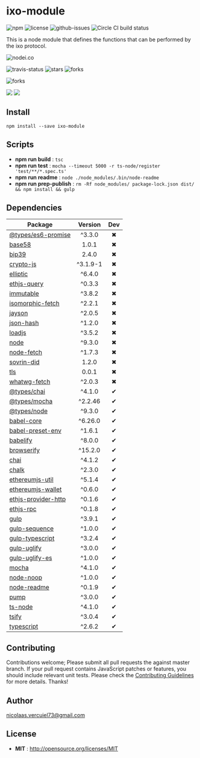 # ixo-module

![npm](https://img.shields.io/npm/v/ixo-module.svg) ![license](https://img.shields.io/npm/l/ixo-module.svg) ![github-issues](https://img.shields.io/github/issues/ixofoundation/ixo-module.svg)  ![Circle CI build status](https://circleci.com/gh/ixofoundation/ixo-module.svg?style=svg)

This is a node module that defines the functions that can be performed by the ixo protocol.

![nodei.co](https://nodei.co/npm/ixo-module.png?downloads=true&downloadRank=true&stars=true)

![travis-status](https://img.shields.io/travis/ixofoundation/ixo-module.svg)
![stars](https://img.shields.io/github/stars/ixofoundation/ixo-module.svg)
![forks](https://img.shields.io/github/forks/ixofoundation/ixo-module.svg)

![forks](https://img.shields.io/github/forks/ixofoundation/ixo-module.svg)

![](https://david-dm.org/ixofoundation/ixo-module/status.svg)
![](https://david-dm.org/ixofoundation/ixo-module/dev-status.svg)


## Install
`npm install --save ixo-module`

## Scripts
 - **npm run build** : `tsc`
 - **npm run test** : `mocha --timeout 5000 -r ts-node/register 'test/**/*.spec.ts'`
 - **npm run readme** : `node ./node_modules/.bin/node-readme`
 - **npm run prep-publish** : `rm -Rf node_modules/ package-lock.json dist/ && npm install && gulp`

## Dependencies
Package | Version | Dev
--- |:---:|:---:
[@types/es6-promise](https://www.npmjs.com/package/@types/es6-promise) | ^3.3.0 | ✖
[base58](https://www.npmjs.com/package/base58) | 1.0.1 | ✖
[bip39](https://www.npmjs.com/package/bip39) | 2.4.0 | ✖
[crypto-js](https://www.npmjs.com/package/crypto-js) | ^3.1.9-1 | ✖
[elliptic](https://www.npmjs.com/package/elliptic) | ^6.4.0 | ✖
[ethjs-query](https://www.npmjs.com/package/ethjs-query) | ^0.3.3 | ✖
[immutable](https://www.npmjs.com/package/immutable) | ^3.8.2 | ✖
[isomorphic-fetch](https://www.npmjs.com/package/isomorphic-fetch) | ^2.2.1 | ✖
[jayson](https://www.npmjs.com/package/jayson) | ^2.0.5 | ✖
[json-hash](https://www.npmjs.com/package/json-hash) | ^1.2.0 | ✖
[loadjs](https://www.npmjs.com/package/loadjs) | ^3.5.2 | ✖
[node](https://www.npmjs.com/package/node) | ^9.3.0 | ✖
[node-fetch](https://www.npmjs.com/package/node-fetch) | ^1.7.3 | ✖
[sovrin-did](https://www.npmjs.com/package/sovrin-did) | 1.2.0 | ✖
[tls](https://www.npmjs.com/package/tls) | 0.0.1 | ✖
[whatwg-fetch](https://www.npmjs.com/package/whatwg-fetch) | ^2.0.3 | ✖
[@types/chai](https://www.npmjs.com/package/@types/chai) | ^4.1.0 | ✔
[@types/mocha](https://www.npmjs.com/package/@types/mocha) | ^2.2.46 | ✔
[@types/node](https://www.npmjs.com/package/@types/node) | ^9.3.0 | ✔
[babel-core](https://www.npmjs.com/package/babel-core) | ^6.26.0 | ✔
[babel-preset-env](https://www.npmjs.com/package/babel-preset-env) | ^1.6.1 | ✔
[babelify](https://www.npmjs.com/package/babelify) | ^8.0.0 | ✔
[browserify](https://www.npmjs.com/package/browserify) | ^15.2.0 | ✔
[chai](https://www.npmjs.com/package/chai) | ^4.1.2 | ✔
[chalk](https://www.npmjs.com/package/chalk) | ^2.3.0 | ✔
[ethereumjs-util](https://www.npmjs.com/package/ethereumjs-util) | ^5.1.4 | ✔
[ethereumjs-wallet](https://www.npmjs.com/package/ethereumjs-wallet) | ^0.6.0 | ✔
[ethjs-provider-http](https://www.npmjs.com/package/ethjs-provider-http) | ^0.1.6 | ✔
[ethjs-rpc](https://www.npmjs.com/package/ethjs-rpc) | ^0.1.8 | ✔
[gulp](https://www.npmjs.com/package/gulp) | ^3.9.1 | ✔
[gulp-sequence](https://www.npmjs.com/package/gulp-sequence) | ^1.0.0 | ✔
[gulp-typescript](https://www.npmjs.com/package/gulp-typescript) | ^3.2.4 | ✔
[gulp-uglify](https://www.npmjs.com/package/gulp-uglify) | ^3.0.0 | ✔
[gulp-uglify-es](https://www.npmjs.com/package/gulp-uglify-es) | ^1.0.0 | ✔
[mocha](https://www.npmjs.com/package/mocha) | ^4.1.0 | ✔
[node-noop](https://www.npmjs.com/package/node-noop) | ^1.0.0 | ✔
[node-readme](https://www.npmjs.com/package/node-readme) | ^0.1.9 | ✔
[pump](https://www.npmjs.com/package/pump) | ^3.0.0 | ✔
[ts-node](https://www.npmjs.com/package/ts-node) | ^4.1.0 | ✔
[tsify](https://www.npmjs.com/package/tsify) | ^3.0.4 | ✔
[typescript](https://www.npmjs.com/package/typescript) | ^2.6.2 | ✔


## Contributing
Contributions welcome; Please submit all pull requests the against master branch. If your pull request contains JavaScript patches or features, you should include relevant unit tests. Please check the [Contributing Guidelines](contributng.md) for more details. Thanks!

## Author
nicolaas.vercuiel73@gmail.com

## License
 - **MIT** : http://opensource.org/licenses/MIT
